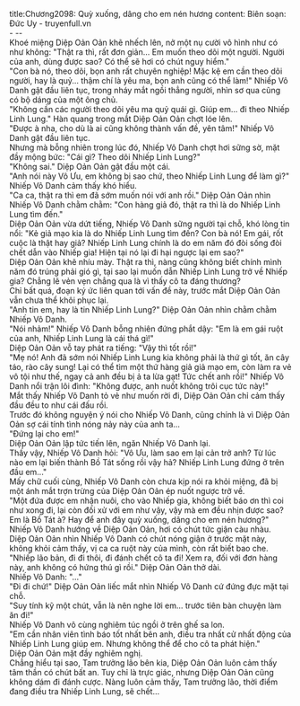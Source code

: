 title:Chương2098: Quỳ xuống, dâng cho em nén hương
content:
Biên soạn: Đức Uy - truyenfull.vn<br>- --<br>Khoé miệng Diệp Oản Oản khẽ nhếch lên, nở một nụ cười vô hình như có như không: "Thật ra thì, rất đơn giản... Em muốn theo dõi một người. Người của anh, dùng được sao? Có thể sẽ hơi có chút nguy hiểm."<br>"Con bà nó, theo dõi, bọn anh rất chuyên nghiệp! Mặc kệ em cần theo dõi người, hay là quỷ... thậm chí là yêu ma, bọn anh cũng có thể làm!" Nhiếp Vô Danh gật đầu liên tục, trong nháy mắt ngồi thẳng người, nhìn sơ qua cũng có bộ dáng của một ông chủ.<br>"Không cần các người theo dõi yêu ma quỷ quái gì. Giúp em... đi theo Nhiếp Linh Lung." Hàn quang trong mắt Diệp Oản Oản chợt lóe lên.<br>"Được à nha, cho dù là ai cũng không thành vấn đề, yên tâm!" Nhiếp Vô Danh gật đầu liên tục.<br>Nhưng mà bỗng nhiên trong lúc đó, Nhiếp Vô Danh chợt hơi sững sờ, mặt đầy mộng bức: "Cái gì? Theo dõi Nhiếp Linh Lung?"<br>"Không sai." Diệp Oản Oản gật đầu một cái.<br>"Anh nói này Vô Ưu, em không bị sao chứ, theo Nhiếp Linh Lung để làm gì?" Nhiếp Vô Danh cảm thấy khó hiểu.<br>"Ca ca, thật ra thì em đã sớm muốn nói với anh rồi." Diệp Oản Oản nhìn Nhiếp Vô Danh chằm chằm: "Con hàng giả đó, thật ra thì là do Nhiếp Linh Lung tìm đến."<br>Diệp Oản Oản vừa dứt tiếng, Nhiếp Vô Danh sững người tại chỗ, khó lòng tin nổi: "Kẻ giả mạo kia là do Nhiếp Linh Lung tìm đến? Con bà nó! Em gái, rốt cuộc là thật hay giả? Nhiếp Linh Lung chính là do em năm đó đòi sống đòi chết dẫn vào Nhiếp gia! Hiện tại nó lại đi hại ngược lại em sao?"<br>Diệp Oản Oản khẽ nhíu mày. Thật ra thì, nàng cũng không biết chính mình năm đó trúng phải gió gì, tại sao lại muốn dẫn Nhiếp Linh Lung trở về Nhiếp gia? Chẳng lẽ vẻn vẹn chẳng qua là vì thấy cô ta đáng thương?<br>Chỉ bất quá, đoạn ký ức liên quan tới vấn đề này, trước mắt Diệp Oản Oản vẫn chưa thể khôi phục lại.<br>"Anh tin em, hay là tin Nhiếp Linh Lung?" Diệp Oản Oản nhìn chằm chằm Nhiếp Vô Danh.<br>"Nói nhảm!" Nhiếp Vô Danh bỗng nhiên đứng phắt dậy: "Em là em gái ruột của anh, Nhiếp Linh Lung là cái thá gì!"<br>Diệp Oản Oản vỗ tay phát ra tiếng: "Vậy thì tốt rồi!"<br>"Mẹ nó! Anh đã sớm nói Nhiếp Linh Lung kia không phải là thứ gì tốt, ăn cây táo, rào cây sung! Lại có thể tìm một thứ hàng giả giả mạo em, còn làm ra vẻ vô tội như thế, ngay cả anh đều bị ả ta lừa gạt! Tức chết anh rồi!" Nhiếp Vô Danh nổi trận lôi đình: "Không được, anh nuốt không trôi cục tức này!"<br>Mắt thấy Nhiếp Vô Danh tỏ vẻ như muốn rời đi, Diệp Oản Oản chỉ cảm thấy đầu đều to như cái đấu rồi.<br>Trước đó không nguyện ý nói cho Nhiếp Vô Danh, cũng chính là vì Diệp Oản Oản sợ cái tính tình nóng nảy này của anh ta...<br>"Đứng lại cho em!"<br>Diệp Oản Oản lập tức tiến lên, ngăn Nhiếp Vô Danh lại.<br>Thấy vậy, Nhiếp Vô Danh hỏi: "Vô Ưu, làm sao em lại cản trở anh? Từ lúc nào em lại biến thành Bồ Tát sống rồi vậy hả? Nhiếp Linh Lung đứng ở trên đầu em..."<br>Mấy chữ cuối cùng, Nhiếp Vô Danh còn chưa kịp nói ra khỏi miệng, đã bị một ánh mắt trợn trừng của Diệp Oản Oản ép nuốt ngược trở về.<br>"Một đứa được em nhận nuôi, cho vào Nhiếp gia, không biết báo ơn thì coi như xong đi, lại còn đối xử với em như vậy, vậy mà em đều nhịn được sao? Em là Bồ Tát à? Hay để anh đây quỳ xuống, dâng cho em nén hương?"<br>Nhiếp Vô Danh hướng về Diệp Oản Oản, hơi có chút tức giận càu nhàu.<br>Diệp Oản Oản nhìn Nhiếp Vô Danh có chút nóng giận ở trước mặt này, không khỏi cảm thấy, vị ca ca ruột này của mình, còn rất biết bao che.<br>"Nhiếp lão bản, đi đi thôi, đi đánh chết cô ta đi! Xem ra, đối với đơn hàng này, anh không có hứng thú gì rồi." Diệp Oản Oản thở dài.<br>Nhiếp Vô Danh: "..."<br>"Đi đi chứ!" Diệp Oản Oản liếc mắt nhìn Nhiếp Vô Danh cứ đứng đực mặt tại chỗ.<br>"Suy tính kỹ một chút, vẫn là nên nghe lời em... trước tiên bàn chuyện làm ăn đi!"<br>Nhiếp Vô Danh vô cùng nghiêm túc ngồi ở trên ghế sa lon.<br>"Em cần nhân viên tình báo tốt nhất bên anh, điều tra nhất cử nhất động của Nhiếp Linh Lung giúp em. Nhưng không thể để cho cô ta phát hiện."<br>Diệp Oản Oản mặt đầy nghiêm nghị.<br>Chẳng hiểu tại sao, Tam trưởng lão bên kia, Diệp Oản Oản luôn cảm thấy tâm thần có chút bất an. Tuy chỉ là trực giác, nhưng Diệp Oản Oản cũng không dám đi đánh cược. Nàng luôn cảm thấy, Tam trưởng lão, thời điểm đang điều tra Nhiếp Linh Lung, sẽ chết...
